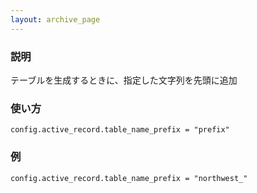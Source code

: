 ```yaml
---
layout: archive_page
---
```

### 説明
テーブルを生成するときに、指定した文字列を先頭に追加

### 使い方
    config.active_record.table_name_prefix = "prefix"

### 例
    config.active_record.table_name_prefix = "northwest_"